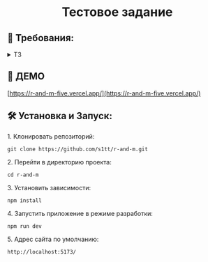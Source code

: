 <h1 align="center" id="title">Тестовое задание</h1>

<h2>🧐 Требования:</h2>

<details>
  <summary>ТЗ</summary>
  
Используя [Rick and Morty API](https://rickandmortyapi.com/), реализуйте веб-приложение со следующими функциями:

- Пользователь может удобно просматривать всех персонажей и информацию о них (имя, статус, гендер), предоставляемые API.
- Можно фильтровать персонажей по имени, статусу, виду, типу и полу.
- Вышеуказанные фильтры могут применяться все вместе.
- Пользователь может открыть всплывающее окно (popup) с полной информацией о персонаже.

## Технические требования

- Приложение написано на React. Для стилизации компонентов необходимо использовать библиотеку [Styled Components](https://styled-components.com/).
- Приложение работает в современных браузерах (последние версии Chrome и Safari).
  Поэтому использование новейших технологий и шаблонов проектирования приветствуется.
- Не использовано сторонних библиотек с готовыми компонентами.

Мы не указываем требований к дизайну пользовательского интерфейса, однако ожидаем, что веб-приложение будет выглядеть красиво как на десктопе, так и на мобильной версии.

Стэк:
Typescript
React
TanStack Query
Styled components

</details>

<h2>🚀 ДЕМО</h2>

[https://r-and-m-five.vercel.app/](https://r-and-m-five.vercel.app/)

<h2>🛠️ Установка и Запуск:</h2>

<p>1. Клонировать репозиторий:</p>

```
git clone https://github.com/s1tt/r-and-m.git
```

<p>2. Перейти в директорию проекта:</p>

```
cd r-and-m
```

<p>3. Установить зависимости:</p>

```
npm install
```

<p>4. Запустить приложение в режиме разработки:</p>

```
npm run dev
```

<p>5. Адрес сайта по умолчанию:</p>

```
http://localhost:5173/
```
